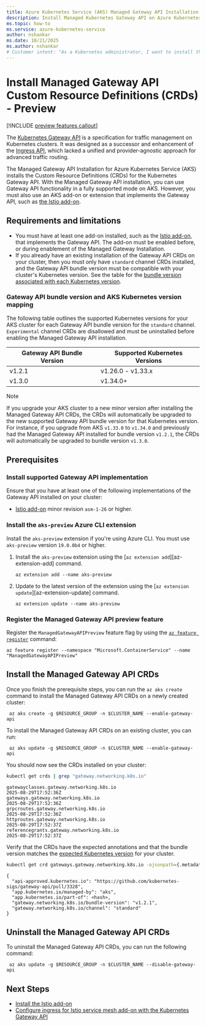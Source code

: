 ```yaml
---
title: Azure Kubernetes Service (AKS) Managed Gateway API Installation
description: Install Managed Kubernetes Gateway API on Azure Kubernetes Service
ms.topic: how-to
ms.service: azure-kubernetes-service
author: nshankar
ms.date: 10/21/2025
ms.author: nshankar
# Customer intent: "As a Kubernetes administrator, I want to install the Kubernetes Gateway API Custom Resource Definitions (CRDs) to create Kubernetes Gateway API resources on my cluster."
---
```


# Install Managed Gateway API Custom Resource Definitions (CRDs) - Preview

[!INCLUDE [preview features callout](~/reusable-content/ce-skilling/azure/includes/aks/includes/preview/preview-callout.md)]

The [Kubernetes Gateway API][kubernetes-gateway-api] is a specification for traffic management on Kubernetes clusters. It was designed as a successor and enhancement of the [Ingress API][kubernetes-ingress-api], which lacked a unified and provider-agnostic approach for advanced traffic routing.

The Managed Gateway API Installation for Azure Kubernetes Service (AKS) installs the Custom Resource Definitions (CRDs) for the Kubernetes Gateway API. With the Managed Gateway API installation, you can use Gateway API functionality in a fully supported mode on AKS. However, you must also use an AKS add-on or extension that implements the Gateway API, such as [the Istio add-on][istio-gateway-api].

## Requirements and limitations

* You must have at least one add-on installed, such as the [Istio add-on][istio-about], that implements the Gateway API. The add-on must be enabled before, or during enablement of the Managed Gateway Installation. 
* If you already have an existing installation of the Gateway API CRDs on your cluster, then you must only have `standard` channel CRDs installed, and the Gateway API bundle version must be compatible with your cluster's Kubernetes version. See the table for the [bundle version associated with each Kubernetes version](#gateway-api-bundle-version-and-aks-kubernetes-version-mapping).

### Gateway API bundle version and AKS Kubernetes version mapping

The following table outlines the supported Kubernetes versions for your AKS cluster for each Gateway API bundle version for the `standard` channel. `Experimental` channel CRDs are disallowed and must be uninstalled before enabling the Managed Gateway API installation.

| Gateway API Bundle Version | Supported Kubernetes Versions |
|----------------------------|-------------------------------|
| v1.2.1                     | v1.26.0 - v1.33.x             |
| v1.3.0                     | v1.34.0+                      |

> [!NOTE]
> If you upgrade your AKS cluster to a new minor version after installing the Managed Gateway API CRDs, the CRDs will automatically be upgraded to the new supported Gateway API bundle version for that Kubernetes version. For instance, if you upgrade from AKS `v1.33.0` to `v1.34.0` and previously had the Managed Gateway API installed for bundle version `v1.2.1`, the CRDs will automatically be upgraded to bundle version `v1.3.0`.

## Prerequisites

### Install supported Gateway API implementation

Ensure that you have at least one of the following implementations of the Gateway API installed on your cluster:
- [Istio add-on][istio-deploy] minor revision `asm-1-26` or higher. 

### Install the `aks-preview` Azure CLI extension

Install the `aks-preview` extension if you're using Azure CLI. You must use `aks-preview` version `19.0.0b4` or higher.

1. Install the `aks-preview` extension using the [`az extension add`][az-extension-add] command.

    ```azurecli-interactive
    az extension add --name aks-preview
    ```

2. Update to the latest version of the extension using the [`az extension update`][az-extension-update] command.

    ```azurecli-interactive
    az extension update --name aks-preview
    ```

### Register the Managed Gateway API preview feature

Register the `ManagedGatewayAPIPreview` feature flag by using the [`az feature register`](/cli/azure/feature#az_feature_register) command:

```azurecli-interactive
az feature register --namespace "Microsoft.ContainerService" --name "ManagedGatewayAPIPreview"
```

## Install the Managed Gateway API CRDs

Once you finish the prerequisite steps, you can run the `az aks create` command to install the Managed Gateway API CRDs on a newly created cluster:

```azurecli-interactive
 az aks create -g $RESOURCE_GROUP -n $CLUSTER_NAME --enable-gateway-api
```

To install the Managed Gateway API CRDs on an existing cluster, you can run:

```azurecli-interactive
 az aks update -g $RESOURCE_GROUP -n $CLUSTER_NAME --enable-gateway-api
```

You should now see the CRDs installed on your cluster:

```bash
kubectl get crds | grep "gateway.networking.k8s.io"
```

```output
gatewayclasses.gateway.networking.k8s.io                           2025-08-29T17:52:36Z
gateways.gateway.networking.k8s.io                                 2025-08-29T17:52:36Z
grpcroutes.gateway.networking.k8s.io                               2025-08-29T17:52:36Z
httproutes.gateway.networking.k8s.io                               2025-08-29T17:52:37Z
referencegrants.gateway.networking.k8s.io                          2025-08-29T17:52:37Z
```

Verify that the CRDs have the expected annotations and that the bundle version matches the [expected Kubernetes version](#gateway-api-bundle-version-and-aks-kubernetes-version-mapping) for your cluster.

```bash
kubectl get crd gateways.gateway.networking.k8s.io -ojsonpath={.metadata.annotations} | jq
```

```output
{
  "api-approved.kubernetes.io": "https://github.com/kubernetes-sigs/gateway-api/pull/3328",
  "app.kubernetes.io/managed-by": "aks",
  "app.kubernetes.io/part-of": <hash>,
  "gateway.networking.k8s.io/bundle-version": "v1.2.1",
  "gateway.networking.k8s.io/channel": "standard"
}
```

## Uninstall the Managed Gateway API CRDs

To uninstall the Managed Gateway API CRDs, you can run the following command:

```azurecli-interactive
 az aks update -g $RESOURCE_GROUP -n $CLUSTER_NAME --disable-gateway-api
```

## Next Steps

* [Install the Istio add-on][istio-deploy]
* [Configure ingress for Istio service mesh add-on with the Kubernetes Gateway API][istio-gateway-api]

[istio-about]: ./istio-about.md
[istio-deploy]: ./istio-deploy-addon.md
[istio-gateway-api]: ./istio-gateway-api.md

[kubernetes-gateway-api]: https://gateway-api.sigs.k8s.io/
[kubernetes-ingress-api]: https://kubernetes.io/docs/concepts/services-networking/ingress/